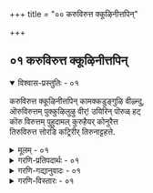 +++
title = "०० करुविरुत्त क्कूऴिनीत्तपिन्"

+++


## ०१ करुविरुत्त क्कूऴिनीत्तपिन्

<details open><summary>विश्वास-प्रस्तुतिः - ०१</summary>

करुविरुत्त क्कूऴिनीत्तपिन् कामक्कडुङ्गुऴि वीऴ्न्दु,  
ऒरुविरुत्तम् पुक्कुऴिलुऴु वीर्\! उयिरिन् पॊरुळ् हट्  
कॊरु विरुत्तम् पुहुदामल् कुरुहैयर् कोनुरैत्त  
तिरुविरुत्त त्तोरडि कट्रिरीर् तिरुनाट्टहत्ते.
</details>

<details><summary>मूलम् - ०१</summary>

करुविरुत्त क्कूऴिनीत्तपिन् कामक्कडुङ्गुऴि वीऴ्न्दु,  
ऒरुविरुत्तम् पुक्कुऴिलुऴु वीर्\! उयिरिन् पॊरुळ् हट्  
कॊरु विरुत्तम् पुहुदामल् कुरुहैयर् कोनुरैत्त  
तिरुविरुत्त त्तोरडि कट्रिरीर् तिरुनाट्टहत्ते.
</details>

<details><summary>गरणि-प्रतिपदार्थः - ०१</summary>

करु = गर्भ ऎम्ब, विरुत्तम् = दुण्डनॆय, कुऴि = गुण्डियन्नु, नीत्त पिन् = नीगिद बळिक. कामम् = आशॆ ऎम्ब, कडु कुऴि = बलु कॆट्टगुण्डियल्लि, वीऴ्न्दु = बिद्दु, ऒरु = साटियिल्लदॊन्दु, विरुत्तम् = सुत्तन्नु \(सुळियन्नु\), पुक्कू = हॊक्कवरागि, उऴल् उऱुवीर् = अलॆदाडलु यत्निसुववरे, उयिरिन् = \(निम्म\) बदुकिन, पॊरुळ् हट् कु = अर्थवन्नरियुवुदक्कागि, \(प्रयोजनक्कागि\), ऒरु विरुत्तम् = ऒन्दु अडचणॆयन्नु, पुहुदामल् = प्रवेशिसिदन्तॆ, कुरुहैयर् कोन् = तिरक्कूरुहूरिनवरिगॆ यजमान \(हिर्य\)नॆनिसिदातनु \(नम्मळ्वाररु\), उरैत्त = हेळिद, तिरुविरुतत्तु = ’तिरुविरुत्तम्’ ऎम्ब प्रबन्धद, ओर् अडि = ऒन्दु पादवन्नु, कट्रु = कलितु, इरीर् = इरुववरागि, तिरुनाडु = परमपदवॆम्ब, अहत्ते = वासस्थानदल्लि.
</details>

<details><summary>गरणि-गद्यानुवादः - ०१</summary>

’गर्भ’ ऎम्ब दुण्डनॆय गुण्डियन्नु नीगिद बळिक, ’आशॆ’ ऎम्ब बलुकॆट्ट गुण्डियल्लि बिद्दु, साटियिल्लदॊन्दु सुत्तन्नु \(सुळियन्नु\) हॊक्कवरागि, \(अदरल्ले\) अलॆदाडलु यत्निसुववरे, निम्म बदुकिन गूढार्थवन्नरियुवुदक्कागि, यावॊन्दु अडचणॆयन्नू प्रवेशिसदन्तॆ, तिरुक्कूरु हूरिनवरिगॆ हिरियनॆनिसिदातनु \(नम्माळ्वाररु\) हेळिद ’तिरुविरुत्तम्’ ऎम्ब प्रबन्धद ऒन्दु पादवन्नादरू कलितु पादवन्नादरू कलितु परमपदवॆम्ब वादस्थानदल्लि इरुववरागि.
</details>

<details><summary>गरणि-विस्तारः - ०१</summary>

ई तनि ’तिरुविरुत्तम्’ ऎम्बी काव्यद हिरिमॆयेनॆम्बुदन्नू, अदन्नु रचिसिदातन हिरिमॆयन्नू, मत्तु अदन्नु कलियुववरिगॆ बरुव पुरुषार्थवेनॆम्बुदन्नू हेळुत्तदॆ.

जीवनिगॆ ’गर्भ’वास तप्पिद्दल्ल. गर्भदल्लिरुवाग हॊरप्रपञ्चद सम्पर्कवन्नु कळॆदुकॊण्डिरुवुदरिन्द, जीवनु तन्न हिन्दिन पापगळिगॆ पश्चात्तापपडुत्ता, भगवन्तन तिरुवडिगळन्नु पडॆदुकॊळ्ळुवुदक्कागि, भगवन्तनल्लि मॊरॆयिडुत्ता कालकळॆयुत्तानॆ ऎन्नुत्तारॆ. कालक्रमेण, गर्भद ’गुण्डि’यन्नु, देहवन्नु हॊत्तु, जीवनु हॊरक्कॆ बन्द कूडले, ऎन्दरॆ, जन्मताळिद कूडले, इन्द्रियगळ सॆळॆतक्कॆ ऒळगागुत्तानॆ, ’काम’ अथआ ’आशॆ’ सॆळॆद दारियल्लि नडॆयुत्ता, अदरिन्द बरुव अल्पसुखवन्ने महत्ताद आनन्दवॆन्दु भाविसुत्ता मोस होगुत्तानॆ. अवनु बगॆबगॆय अवस्थॆगळन्नु अनुभविसले बेकागुत्तदॆ. बाल्य, कौमार, यौवन, मुप्पु ऒन्दागुतलॊन्दु तप्पदॆ बरुत्तवॆ. अवुगळॊन्दिगॆ रोगादि सङ्कटगळू अण्टि बरुत्तवॆ. ऎल्लवू कडॆगॆ मरणदॊन्दिगॆ जीवन इहजीवन कॊनॆगॊळ्ळुत्तदॆ. आदरॆ, जीवनद पापकर्मगळिगॆल्ल तक्क नरकानुभव तप्पुवुदिल्ल. मत्तॆ गर्भवास, जन्म\! जीवन ऒन्दु सुतु इदु ऎन्दरू, निजवागि इदॊन्दु सुळिये\! इदरिन्द बिडिसिकॊळ्ळुवुदादरू हेगॆ? दारिकाणदन्तॆ, ई सुळियल्लि सिक्किकॊण्डु सङ्कटपडुवुदे जीवन कॊनॆगाणद कॆलसवागुत्तदॆ. इदरिन्द तप्पिसिकॊळ्ळलु उपायवे इल्लवे?

ई तनि हेळुत्तदॆ बदुकिन अर्थ विविध अवस्थॆगळ सुळियल्लि सिक्कि नरकभाजनवागुवुदल्ल. ई सुळियिन्द तप्पिसिकॊण्डु हॊरबन्दु, नित्यानन्दसुखवन्नू भगवन्तन बळियल्लि नित्यकैङ्कर्यवन्नूपडॆदुकॊळ्ळुवुदे बदुकिन गुट्टु.

तनि हेळुत्तदॆ हुट्टिन सुळियिन्द तप्पिसिकॊळ्ळुवुदक्कॆ सुलभवाद उपायविदॆ\! अदन्नु सारि हेळिरुववरु तिरुक्कूरुहूरिन हिरियरॆनिसिद मत्तु ’नम्माळ्वार्’ ऎन्दु प्रीतियिन्द करॆसिकॊण्ड शठगोपरु. अवरु बरॆदिरुव ’तिरुविरुत्तम्’ ऎम्ब दिव्यप्रबन्धद ऒन्दे ऒन्दु पादवन्नादरू कलितु, अदर अन्तरार्थवन्नु कलितु, हागॆये नडॆदुकॊण्डरॆ जीवनिगॆ नरकयातनॆ तप्पि, हुट्टिद सङ्कट तप्पि, परमपदवे प्राप्तवागुत्तदॆ.

ई परमपद प्राप्तिगॆ बरुव अडचणॆगळु हलवारु- इन्द्रियगळु मनस्सन्नु तम्म हतोटिगॆ तॆगॆदुकॊण्डु, क्षणिससुखवू दीर्घसङ्कटकरवू आद प्रापञ्चिकजीवनक्कॆ तळ्ळुवुदु. इदक्कॆ ’काम’वे मूल, प्रापञ्चिकवाद ’काम’वन्नु दूरतळ्ळि, भगवन्तनन्नु पडॆदुकॊळ्ळुव ’काम’क्कागि सतत प्रयत्नमाडुवुदु बदुकिगॆ सार्थक. भगवन्तनन्नु पडॆदुकॊळ्ळुवुदक्कॆ वेदगळु, शास्त्रगळु, इतिहास पुराणादिगळु नाना मार्गगळन्नु विवरिसि हेळिवॆ. अवुगळल्लि यावॊन्दु मार्गवन्नु अनुसरिसहोदरू जीवनिगॆ प्रापञ्चिकवाद, सांसारिकवाद नाना अड्डिगळु बरुत्तवॆ. धीरनादवनु इवुगळन्नु लॆक्किसदॆ, अड्डि आतङ्कगळ कडॆगॆ गमन कॊडदॆ, बदुकिन सार्थकतॆयन्नु साधिसिकॊळ्ळलेबेकु. ई तनिय विषयवॆल्ला इदु.

शठगोपर \(नम्माळ्वारर\) जीवनवन्नु सङ्ग्रहवागि इल्लि हेळबहुदॆनिसुत्तदॆ. कीळुकुलद मार मत्तु कारि ऎम्बवरिगॆ ऒन्दु गण्डु मगुवायितु. हुट्टिदागिनिन्द अदु कण्णु तॆरॆयले इल्ल. तायिय हालन्नु कुडियलू इल्ल. अवर कुलदरवने आद ज्ञानियन्नु करॆदु, तोरिसि, आतनॊडनॆ तम्म सङ्कटवन्नु तोडिकॊण्डरु. देवालयक्कॆ करॆदॊय्दु भगवन्तन सन्निधियल्लि मगुवन्नु मलगिसि बेडिकॊळ्ळिरॆन्दु आत हेळिदनु. अदरन्तॆ, मगुहुट्टिद हन्नॆरडनॆय दिन अदन्नु देवालयक्कॆ करॆदॊय्दरु. सन्निधियल्लि मलगिसि, प्रार्थिसिदरु. कूडले मगु कण्तॆरॆयितु. भगवन्तन दिव्यमङ्गळ विग्रहवन्नु \(कण्तुम्ब\) नोडितु. आ बळिक अदु प्रापञ्चिक वस्तु विषयगळ कडॆगॆ गमनकॊडलिल्ल. हीगॆ कॆलवु वर्षगळु कळॆद बळिक, आ बालकनु जन्मवित्तवरन्नु बिट्टु, तिरुक्कूरुहूरिन देवालयद बळिय हुणसे मरद पॊटरॆयल्लि वासमाडतॊडगिदनु. ’शठ’ ऎम्ब वायुवन्नु बन्धिसिद्द कारण अवनिगॆ ’शठगोप’ ऎन्दु हॆसरायितु. शठगोपरु आहार, निद्दॆ मुन्तादवुगळन्नॆल्ल बयसदॆ, मरद पॊटरॆयल्लि सदा ध्यान मग्नरागिद्दरु. क्रमेण अवर सुत्तलू प्रभॆ बॆळॆयितु आग उत्तर भारतदल्लि प्रवासनडॆसुत्तिद्द मधुरकवि आळ्वाररु ई अपूर्वप्रभॆयिन्द आकर्षितरागि, अल्लिन्द नेरवागि तिरुक्कूरुहूरिगॆ बन्दरु. हुणसेमरद पॊटरॆयल्लि कण्णुमुच्चि कुळितिद्द शठगोपरन्नु कण्डरु. मधुरकवि हुडुकुत्तिद्दद्दु तमगॆ तक्क गुरुविगागि. शठगोपरन्नु प्रश्निसिदरु- “शॆत्तत्तिन् वयट्रिल् शिऱियदु पिरन्दाल्, ऎत्तैतिन्ऱु ऎङ्गे किडक्कूम्” \(मरणहॊन्दुवुदर हॊट्टॆयल्लि ’चिक्क’दॊन्दु हुट्टिदरॆ, अदु यावुदन्नु तिन्दु ऎल्लिरुवुदु?\). कूडले उत्तर बन्तु शठगोपरिन्द” अत्तैतिन्ऱु अङ्गे किडक्कूम्” \(अदन्ने परमात्मनन्ने – तिन्दु, अल्ले – अवनल्ले इरुवुदु\). मधुरकवि आळ्वाररिगॆ बेकाद गुरु अवरे ऎन्दॆनिसितु. अन्दिनिन्द अवरु आ गुरुवन्नाश्रयिसि तम्म जन्मवन्नु सार्थकगॊळिसिकॊण्डरु.

शठगोपरु रचिसिद काव्यगळु नाल्कु- तिरुविरुत्तम्, तिरुवाशरिय, तिरुवाय्मॊऴि मत्तु पॆरिय तिरुवन्दारि बल्लवरु हेळुत्तारॆ इवु नाल्कू क्रमवागि तमिळिनल्लि ऋग्वेद, यजुर्वेद, सामवेद मत्तु अथर्वणवेद ऎन्दु. आ नाल्कुवेदगळ सारसङ्ग्रहवु अवुगळल्लिदॆ ऎन्दु कण्डुकॊण्डवरिद्दारॆ.

’तिरुविरुत्तम्’ ऎम्बुदु शठगोपर मॊदल प्रबन्ध. इदु ’वृत्त’द छन्दस्सिनल्लिदॆ ऎन्दू, भगवन्तनन्नु कूतु दिव्य ’वृत्तान्त’वन्नु हेळुवुदॆन्दू, इदन्नु’श्रेष्ठ’वाद वृत्त प्रबन्ध ऎन्दरॆ ’तिरुविरुत्तम्’ ऎन्दु करॆयलागिदॆ ऎन्नुत्तारॆ.
</details>